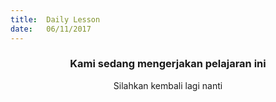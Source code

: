 ```yaml
---
title:  Daily Lesson
date:   06/11/2017
---
```


### <center>Kami sedang mengerjakan pelajaran ini</center>
<center>Silahkan kembali lagi nanti</center>
